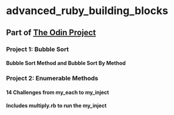 # advanced_ruby_building_blocks
## Part of [The Odin Project](http://www.theodinproject.com/ruby-programming/advanced-building-blocks)

### Project 1: Bubble Sort
#### Bubble Sort Method and Bubble Sort By Method
### Project 2: Enumerable Methods
#### 14 Challenges from my_each to my_inject
#### Includes multiply.rb to run the my_inject
